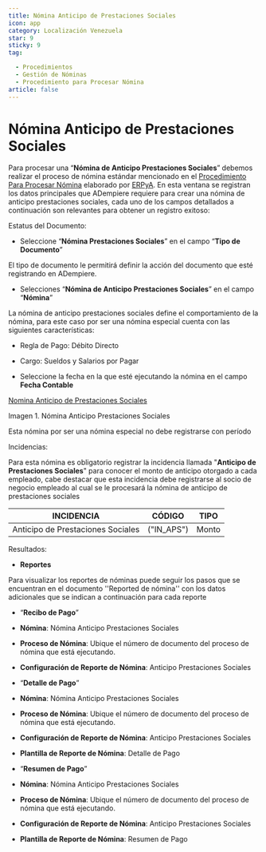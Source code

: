 ```yaml
---
title: Nómina Anticipo de Prestaciones Sociales
icon: app
category: Localización Venezuela
star: 9
sticky: 9
tag:

  - Procedimientos
  - Gestión de Nóminas
  - Procedimiento para Procesar Nómina
article: false
---
```


**Nómina Anticipo de Prestaciones Sociales**
============================================

Para procesar una “**Nómina de Anticipo Prestaciones Sociales**” debemos realizar el proceso de nómina estándar mencionado en el [Procedimiento Para Procesar Nómina](README.md) elaborado por [ERPyA](http://erpya.com). En esta ventana se registran los datos principales que ADempiere requiere para crear una nómina de anticipo prestaciones sociales, cada uno de los campos detallados a continuación son relevantes para obtener un registro exitoso:

Estatus del Documento:

- Seleccione “**Nómina Prestaciones Sociales**” en el campo “**Tipo de Documento**”

El tipo de documento le permitirá definir la acción del documento que esté registrando en ADempiere.

- Selecciones “**Nómina de Anticipo Prestaciones Sociales**” en el campo “**Nómina**”

La nómina de anticipo prestaciones sociales define el comportamiento de la nómina, para este caso por ser una nómina especial cuenta con las siguientes características:

- Regla de Pago: Débito Directo
- Cargo: Sueldos y Salarios por Pagar

- Seleccione la fecha en la que esté ejecutando la nómina en el campo **Fecha Contable**

[Nomina Anticipo de Prestaciones Sociales](/assets/img/docs/lve/procedures/payroll/procedures-to-process-payroll/resources/prestacionessociales.png)

Imagen 1. Nómina Anticipo Prestaciones Sociales

Esta nómina  por ser una nómina especial no debe registrarse con período

Incidencias:

Para esta nómina es obligatorio registrar la incidencia llamada "**Anticipo de Prestaciones Sociales**" para conocer el monto de anticipo otorgado a cada empleado, cabe destacar que esta incidencia debe registrarse al socio de negocio empleado al cual se le procesará la nómina de anticipo de prestaciones sociales

|           **INCIDENCIA**                              |     **CÓDIGO**       |    **TIPO**    |
|-------------------------------------------------------|----------------------|----------------|
| Anticipo de Prestaciones Sociales                     |     ("IN_APS")       |     Monto      |

Resultados:

- **Reportes**

Para visualizar los reportes de nóminas  puede seguir los pasos que se encuentran en el documento ''Reported de nómina'' con los datos adicionales que se indican a continuación para cada reporte

- “**Recibo de Pago**”

- **Nómina**: Nómina Anticipo Prestaciones Sociales

- **Proceso de Nómina**: Ubique el número de documento del proceso de nómina que está ejecutando.

- **Configuración de Reporte de Nómina**: Anticipo Prestaciones Sociales

- “**Detalle de Pago**”

- **Nómina**: Nómina Anticipo Prestaciones Sociales

- **Proceso de Nómina**: Ubique el número de documento del proceso de nómina que está ejecutando.

- **Configuración de Reporte de Nómina**: Anticipo Prestaciones Sociales

- **Plantilla de Reporte de Nómina**: Detalle de Pago
  
- “**Resumen de Pago**”

- **Nómina**: Nómina Anticipo Prestaciones Sociales

- **Proceso de Nómina**: Ubique el número de documento del proceso de nómina que está ejecutando.

- **Configuración de Reporte de Nómina**: Anticipo Prestaciones Sociales

- **Plantilla de Reporte de Nómina**: Resumen de Pago

